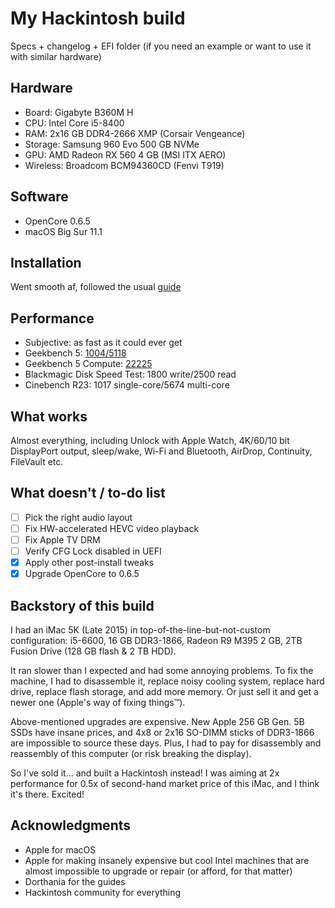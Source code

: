 # My Hackintosh build
Specs + changelog + EFI folder (if you need an example or want to use it with similar hardware)

## Hardware
- Board: Gigabyte B360M H
- CPU: Intel Core i5-8400
- RAM: 2x16 GB DDR4-2666 XMP (Corsair Vengeance)
- Storage: Samsung 960 Evo 500 GB NVMe
- GPU: AMD Radeon RX 560 4 GB (MSI ITX AERO)
- Wireless: Broadcom BCM94360CD (Fenvi T919) 

## Software
- OpenCore 0.6.5
- macOS Big Sur 11.1

## Installation
Went smooth af, followed the usual [guide](https://dortania.github.io/OpenCore-Install-Guide/)

## Performance
- Subjective: as fast as it could ever get
- Geekbench 5: [1004/5118](https://browser.geekbench.com/v5/cpu/5450060)
- Geekbench 5 Compute: [22225](https://browser.geekbench.com/v5/compute/2179427)
- Blackmagic Disk Speed Test: 1800 write/2500 read
- Cinebench R23: 1017 single-core/5674 multi-core

## What works 
Almost everything, including Unlock with Apple Watch, 4K/60/10 bit DisplayPort output, sleep/wake, Wi-Fi and Bluetooth, AirDrop, Continuity, FileVault etc.

## What doesn't / to-do list
- [ ] Pick the right audio layout
- [ ] Fix HW-accelerated HEVC video playback 
- [ ] Fix Apple TV DRM
- [ ] Verify CFG Lock disabled in UEFI
- [x] Apply other post-install tweaks
- [x] Upgrade OpenCore to 0.6.5

## Backstory of this build
I had an iMac 5K (Late 2015) in top-of-the-line-but-not-custom configuration: i5-6600, 16 GB DDR3-1866, Radeon R9 M395 2 GB, 2TB Fusion Drive (128 GB flash & 2 TB HDD).

It ran slower than I expected and had some annoying problems. To fix the machine, I had to disassemble it, replace noisy cooling system, replace hard drive, replace flash storage, and add more memory. Or just sell it and get a newer one (Apple's way of fixing things™).

Above-mentioned upgrades are expensive. New Apple 256 GB Gen. 5B SSDs have insane prices, and 4x8 or 2x16 SO-DIMM sticks of DDR3-1866 are impossible to source these days. Plus, I had to pay for disassembly and reassembly of this computer (or risk breaking the display). 

So I've sold it... and built a Hackintosh instead! I was aiming at 2x performance for 0.5x of second-hand market price of this iMac, and I think it's there. Excited! 

## Acknowledgments
* Apple for macOS
* Apple for making insanely expensive but cool Intel machines that are almost impossible to upgrade or repair (or afford, for that matter)
* Dorthania for the guides
* Hackintosh community for everything